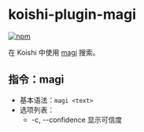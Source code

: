 # koishi-plugin-magi

[![npm](https://img.shields.io/npm/v/koishi-plugin-magi?style=flat-square)](https://www.npmjs.com/package/koishi-plugin-magi)

在 Koishi 中使用 [magi](https://magi.com) 搜索。

## 指令：magi

- 基本语法：`magi <text>`
- 选项列表：
  - -c, --confidence 显示可信度
